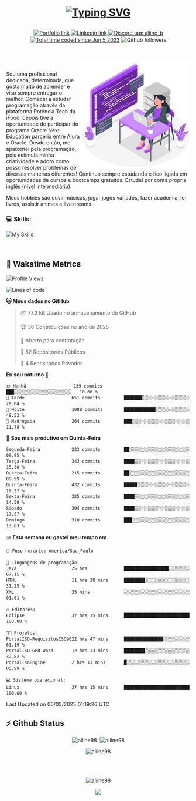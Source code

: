 # <p align = "center"><a href="https://git.io/typing-svg"><img src="https://readme-typing-svg.demolab.com?font=Space+Mono&size=28&pause=1000&duration=4000&color=8E58F7&vCenter=true&width=500&lines=%E2%9C%A8+Ol%C3%A1%2C+sou+Aline+Bevilacqua;%E2%9C%A8+Desenvolvedora+Web!" alt="Typing SVG" /></a></p>

<p align = "center">
    <a href="https://aliine98.github.io" target="_blank">
        <img alt="Portfolio link" align="center" src = "https://img.shields.io/badge/portfolio-8A2BE2?style=for-the-badge">
    </a>
    <a href="https://www.linkedin.com/in/aline-bevilacqua/" target="_blank">
        <img alt="Linkedin link" align="center" src = "https://img.shields.io/badge/LinkedIn-0077B5?style=for-the-badge&logo=linkedin&logoColor=white">
    </a>
    <a href="https://discord.com/" target="_blank">
        <img alt="Discord tag: aliine_b" align="center" src="https://img.shields.io/badge/-aliine__b-5865f2?style=flat-square&logo=Discord&logoColor=FFF" height="28">
    </a>
    <a href="https://wakatime.com/@aliine"><img src="https://wakatime.com/badge/user/d705bdc6-1244-4026-9380-8de8c1599f8d.svg?style=for-the-badge" alt="Total time coded since Jun 5 2023" align="center"/></a>
    <img alt="Github followers" align="center" src="https://img.shields.io/github/followers/Aliine98?style=for-the-badge&color=bf0f47&logo=github&logoColor=white">
</p><br>

<a href="https://storyset.com/"><img src="./assets/coding-amico.svg" width="300" align="right"></a>

<div align="left">
<br>

Sou uma profissional dedicada, determinada, que gosta muito de aprender e viso sempre entregar o melhor. Comecei a estudar programação através da plataforma Potência Tech da iFood, depois tive a oportunidade de participar do programa Oracle Next Education parceria entre Alura e Oracle. Desde então, me apaixonei pela programação, pois estimula minha criatividade e adoro como posso resolver problemas de diversas maneiras diferentes! Continuo sempre estudando e fico ligada em oportunidades de cursos e bootcamps gratuitos.
Estudei por conta própria inglês (nível intermediário).

Meus hobbies são ouvir músicas, jogar jogos variados, fazer academia, ler livros, assistir animes e livestreams.

### 💻 Skills:
[![My Skills](https://skillicons.dev/icons?i=html,css,js,java,tailwind,mysql,hibernate,ts,nuxt,firebase,express,mongo,kotlin,androidstudio&perline=5)](https://skillicons.dev)
</div>
<br>

## 🚀 Wakatime Metrics

<!--START_SECTION:waka-->
![Profile Views](http://img.shields.io/badge/Visualizac%C3%B5es%20do%20perfil-0-blue)

![Lines of code](https://img.shields.io/badge/Desde%20o%20Hello%20World%20eu%20escrevi-427.3%20thousand%20linhas%20de%20c%C3%B3digo-blue)

**🐱 Meus dados no GitHub** 

> 📦 77.3 kB Usado no armazenamento do GitHub 
 > 
> 🏆 36 Contribuições no ano de 2025
 > 
> 💼 Aberto para contratação
 > 
> 📜 52 Repositórios Públicos 
 > 
> 🔑 4 Repositórios Privados 
 > 
**Eu sou noturno 🦉** 

```text
🌞 Manhã                  239 commits         ███░░░░░░░░░░░░░░░░░░░░░░   10.66 % 
🌆 Tarde                  651 commits         ███████░░░░░░░░░░░░░░░░░░   29.04 % 
🌃 Noite                  1088 commits        ████████████░░░░░░░░░░░░░   48.53 % 
🌙 Madrugada              264 commits         ███░░░░░░░░░░░░░░░░░░░░░░   11.78 % 
```
📅 **Sou mais produtivo em Quinta-Feira** 

```text
Segunda-Feira            223 commits         ██░░░░░░░░░░░░░░░░░░░░░░░   09.95 % 
Terça-Feira              343 commits         ████░░░░░░░░░░░░░░░░░░░░░   15.30 % 
Quarta-Feira             215 commits         ██░░░░░░░░░░░░░░░░░░░░░░░   09.59 % 
Quinta-Feira             432 commits         █████░░░░░░░░░░░░░░░░░░░░   19.27 % 
Sexta-Feira              325 commits         ████░░░░░░░░░░░░░░░░░░░░░   14.50 % 
Sábado                   394 commits         ████░░░░░░░░░░░░░░░░░░░░░   17.57 % 
Domingo                  310 commits         ███░░░░░░░░░░░░░░░░░░░░░░   13.83 % 
```


📊 **Esta semana eu gastei meu tempo em** 

```text
🕑︎ Fuso horário: America/Sao_Paulo

💬 Linguagens de programação: 
Java                     25 hrs              █████████████████░░░░░░░░   67.15 % 
HTML                     11 hrs 38 mins      ████████░░░░░░░░░░░░░░░░░   31.25 % 
XML                      35 mins             ░░░░░░░░░░░░░░░░░░░░░░░░░   01.61 % 

🔥 Editores: 
Eclipse                  37 hrs 15 mins      █████████████████████████   100.00 % 

🐱‍💻 Projetos: 
PortalISO-RequisitosISO9022 hrs 47 mins      ███████████████░░░░░░░░░░   61.19 % 
PortalISO-GED-Word       12 hrs 13 mins      ████████░░░░░░░░░░░░░░░░░   32.82 % 
PortalIsoEngine          2 hrs 13 mins       █░░░░░░░░░░░░░░░░░░░░░░░░   05.99 % 

💻 Sistema operacional: 
Linux                    37 hrs 15 mins      █████████████████████████   100.00 % 
```


 Last Updated on 05/05/2025 01:19:26 UTC
<!--END_SECTION:waka-->
 
## ⚡ Github Status

<p align="center"><img src="https://my-github-readme-stats-aliine98.vercel.app/api?username=aliine98&show_icons=true&locale=en&theme=radical" alt="aliine98" />&nbsp;&nbsp;<img src="https://my-github-readme-stats-aliine98.vercel.app/api/top-langs?username=aliine98&show_icons=true&locale=en&layout=compact&theme=radical&exclude_repo=my-github-readme-stats,my-github-readme-streak-stats,github-readme-streak-stats,ajax-com-js-puro&hide=c%2B%2B,cmake&langs_count=8" alt="aliine98" /></p>

<p align="center"><img src="https://my-github-readme-streak-stats.vercel.app?user=aliine98&theme=radical" alt="aliine98" /></p>

<br><br>
<p align="center"> <a href="https://github.com/ryo-ma/github-profile-trophy" target="_blank"><img src="https://github-profile-trophy.vercel.app/?username=aliine98&theme=radical&column=4" alt="aliine98" /></a> </p>

<p align="center"><img src="https://media4.giphy.com/media/C1bBFL2dMQxA4/giphy.gif?cid=ecf05e47z7xqxd7gboyuplq95r7v869x9bi8msk1upllpme2&ep=v1_gifs_search&rid=giphy.gif&ct=g" width="700"></p>
